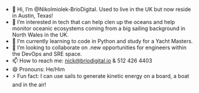 - 👋 Hi, I’m @NikoImiolek-BrioDigital. Used to live in the UK but now reside in Austin, Texas!
- 👀 I’m interested in tech that can help clen up the oceans and help monitor oceanic ecosystems coming from a big sailing background in North Wales in the UK.
- 🌱 I’m currently learning to code in Python and study for a Yacht Masters.
- 💞️ I’m looking to collaborate on .new opportunities for engineers within the DevOps and SRE space.
- 📫 How to reach me: nick@briodigital.io & 512 426 4403
- 😄 Pronouns: He/Him
- ⚡ Fun fact: I can use sails to generate kinetic energy on a board, a boat and in the air!

<!---
NikoImiolek-BrioDigital/NikoImiolek-BrioDigital is a ✨ special ✨ repository because its `README.md` (this file) appears on your GitHub profile.
You can click the Preview link to take a look at your changes.
--->
